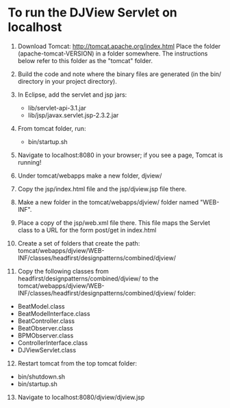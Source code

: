 # To run the DJView Servlet on localhost

1. Download Tomcat: http://tomcat.apache.org/index.html
   Place the folder (apache-tomcat-VERSION) in a folder somewhere.
   The instructions below refer to this folder as the "tomcat" folder.

2. Build the code and note where the binary files are generated (in the
   bin/ directory in your project directory).

3. In Eclipse, add the servlet and jsp jars:
    * lib/servlet-api-3.1.jar
    * lib/jsp/javax.servlet.jsp-2.3.2.jar

4. From tomcat folder, run:
    * bin/startup.sh

5. Navigate to localhost:8080 in your browser; if you see a page, Tomcat is running!

6. Under tomcat/webapps make a new folder, djview/

7. Copy the jsp/index.html file and the jsp/djview.jsp file there.

8. Make a new folder in the tomcat/webapps/djview/ folder named "WEB-INF".

9. Place a copy of the jsp/web.xml file there. This file maps the Servlet class to a URL
   for the form post/get in index.html

10. Create a set of folders that create the path:
    tomcat/webapps/djview/WEB-INF/classes/headfirst/designpatterns/combined/djview/

11. Copy the following classes from headfirst/designpatterns/combined/djview/ to the
    tomcat/webapps/djview/WEB-INF/classes/headfirst/designpatterns/combined/djview/
    folder:

* BeatModel.class
* BeatModelInterface.class
* BeatController.class
* BeatObserver.class
* BPMObserver.class
* ControllerInterface.class
* DJViewServlet.class

12. Restart tomcat from the top tomcat folder:

* bin/shutdown.sh
* bin/startup.sh

13. Navigate to localhost:8080/djview/djview.jsp




